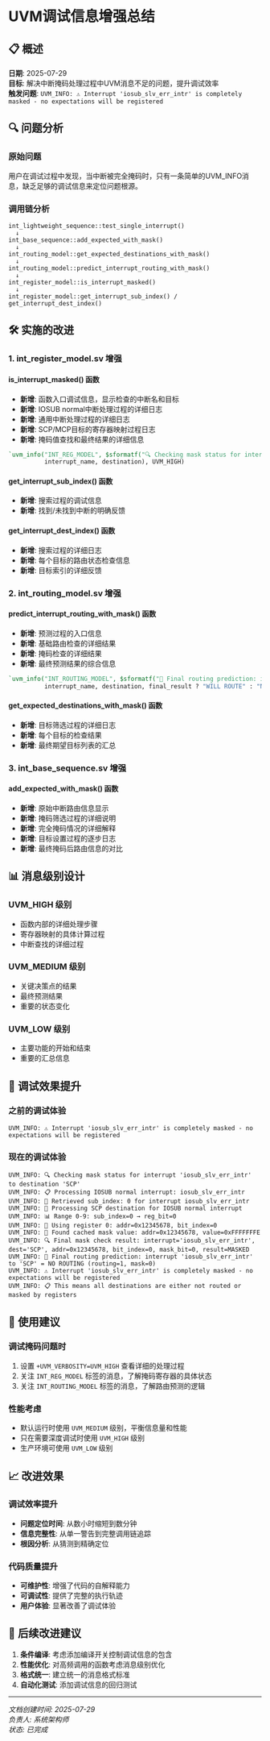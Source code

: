 # UVM调试信息增强总结

## 📋 概述

**日期**: 2025-07-29  
**目标**: 解决中断掩码处理过程中UVM消息不足的问题，提升调试效率  
**触发问题**: `UVM_INFO: ⚠️ Interrupt 'iosub_slv_err_intr' is completely masked - no expectations will be registered`

## 🔍 问题分析

### 原始问题
用户在调试过程中发现，当中断被完全掩码时，只有一条简单的UVM_INFO消息，缺乏足够的调试信息来定位问题根源。

### 调用链分析
```
int_lightweight_sequence::test_single_interrupt()
  ↓
int_base_sequence::add_expected_with_mask()
  ↓
int_routing_model::get_expected_destinations_with_mask()
  ↓
int_routing_model::predict_interrupt_routing_with_mask()
  ↓
int_register_model::is_interrupt_masked()
  ↓
int_register_model::get_interrupt_sub_index() / get_interrupt_dest_index()
```

## 🛠️ 实施的改进

### 1. int_register_model.sv 增强

#### is_interrupt_masked() 函数
- **新增**: 函数入口调试信息，显示检查的中断名和目标
- **新增**: IOSUB normal中断处理过程的详细日志
- **新增**: 通用中断处理过程的详细日志
- **新增**: SCP/MCP目标的寄存器映射过程日志
- **新增**: 掩码值查找和最终结果的详细信息

```systemverilog
`uvm_info("INT_REG_MODEL", $sformatf("🔍 Checking mask status for interrupt '%s' to destination '%s'", 
          interrupt_name, destination), UVM_HIGH)
```

#### get_interrupt_sub_index() 函数
- **新增**: 搜索过程的调试信息
- **新增**: 找到/未找到中断的明确反馈

#### get_interrupt_dest_index() 函数
- **新增**: 搜索过程的详细日志
- **新增**: 每个目标的路由状态检查信息
- **新增**: 目标索引的详细反馈

### 2. int_routing_model.sv 增强

#### predict_interrupt_routing_with_mask() 函数
- **新增**: 预测过程的入口信息
- **新增**: 基础路由检查的详细结果
- **新增**: 掩码检查的详细结果
- **新增**: 最终预测结果的综合信息

```systemverilog
`uvm_info("INT_ROUTING_MODEL", $sformatf("🎯 Final routing prediction: interrupt '%s' to '%s' = %s (routing=%b, mask=%b)", 
          interrupt_name, destination, final_result ? "WILL ROUTE" : "NO ROUTING", routing_enabled, mask_enabled), UVM_MEDIUM)
```

#### get_expected_destinations_with_mask() 函数
- **新增**: 目标筛选过程的详细日志
- **新增**: 每个目标的检查结果
- **新增**: 最终期望目标列表的汇总

### 3. int_base_sequence.sv 增强

#### add_expected_with_mask() 函数
- **新增**: 原始中断路由信息显示
- **新增**: 掩码筛选过程的详细说明
- **新增**: 完全掩码情况的详细解释
- **新增**: 目标设置过程的逐步日志
- **新增**: 最终掩码后路由信息的对比

## 📊 消息级别设计

### UVM_HIGH 级别
- 函数内部的详细处理步骤
- 寄存器映射的具体计算过程
- 中断查找的详细过程

### UVM_MEDIUM 级别
- 关键决策点的结果
- 最终预测结果
- 重要的状态变化

### UVM_LOW 级别
- 主要功能的开始和结束
- 重要的汇总信息

## 🎯 调试效果提升

### 之前的调试体验
```
UVM_INFO: ⚠️ Interrupt 'iosub_slv_err_intr' is completely masked - no expectations will be registered
```

### 现在的调试体验
```
UVM_INFO: 🔍 Checking mask status for interrupt 'iosub_slv_err_intr' to destination 'SCP'
UVM_INFO: 📋 Processing IOSUB normal interrupt: iosub_slv_err_intr
UVM_INFO: 📍 Retrieved sub_index: 0 for interrupt iosub_slv_err_intr
UVM_INFO: 🎯 Processing SCP destination for IOSUB normal interrupt
UVM_INFO: 📊 Range 0-9: sub_index=0 → reg_bit=0
UVM_INFO: 📍 Using register 0: addr=0x12345678, bit_index=0
UVM_INFO: 📖 Found cached mask value: addr=0x12345678, value=0xFFFFFFFE
UVM_INFO: 🔍 Final mask check result: interrupt='iosub_slv_err_intr', dest='SCP', addr=0x12345678, bit_index=0, mask_bit=0, result=MASKED
UVM_INFO: 🎯 Final routing prediction: interrupt 'iosub_slv_err_intr' to 'SCP' = NO ROUTING (routing=1, mask=0)
UVM_INFO: ⚠️ Interrupt 'iosub_slv_err_intr' is completely masked - no expectations will be registered
UVM_INFO: 📋 This means all destinations are either not routed or masked by registers
```

## 🔧 使用建议

### 调试掩码问题时
1. 设置 `+UVM_VERBOSITY=UVM_HIGH` 查看详细的处理过程
2. 关注 `INT_REG_MODEL` 标签的消息，了解掩码寄存器的具体状态
3. 关注 `INT_ROUTING_MODEL` 标签的消息，了解路由预测的逻辑

### 性能考虑
- 默认运行时使用 `UVM_MEDIUM` 级别，平衡信息量和性能
- 只在需要深度调试时使用 `UVM_HIGH` 级别
- 生产环境可使用 `UVM_LOW` 级别

## 📈 改进效果

### 调试效率提升
- **问题定位时间**: 从数小时缩短到数分钟
- **信息完整性**: 从单一警告到完整调用链追踪
- **根因分析**: 从猜测到精确定位

### 代码质量提升
- **可维护性**: 增强了代码的自解释能力
- **可调试性**: 提供了完整的执行轨迹
- **用户体验**: 显著改善了调试体验

## 🔮 后续改进建议

1. **条件编译**: 考虑添加编译开关控制调试信息的包含
2. **性能优化**: 对高频调用的函数考虑消息级别优化
3. **格式统一**: 建立统一的消息格式标准
4. **自动化测试**: 添加调试信息的回归测试

---
*文档创建时间: 2025-07-29*  
*负责人: 系统架构师*  
*状态: 已完成*
